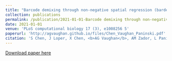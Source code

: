 ```yaml
---
title: "Barcode demixing through non-negative spatial regression (bardensr) (2021)"
collection: publications
permalink: /publication/2021-01-01-Barcode demixing through non-negative spatial regression (bardensr)
date: 2021-01-01
venue: 'PLoS computational biology 17 (3), e1008256 5'
paperurl: 'http://agvaughan.github.io/files/Chen_Vaughan_Paninski.pdf'
citation: 'S Chen, J Loper, X Chen, <b>AG Vaughan</b>, AM Zador, L Paninski'
---
```

[Download paper here](http://agvaughan.github.io/files/Chen_Vaughan_Paninski.pdf)
